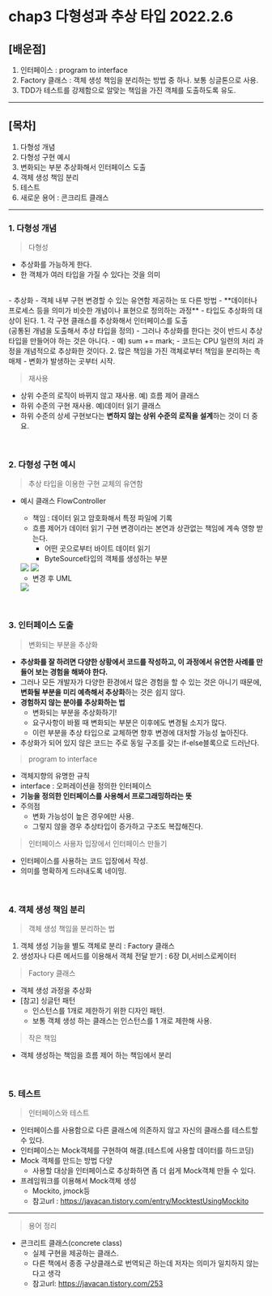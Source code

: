 # chap3 다형성과 추상 타입 2022.2.6


## [배운점]
1. 인터페이스 : program to interface
2. Factory 클래스 : 객체 생성 책임을 분리하는 방법 중 하나. 보통 싱글톤으로 사용. 
3. TDD가 테스트를 강제함으로 알맞는 책임을 가진 객체를 도출하도록 유도.
  

___
## [목차]
1. 다형성 개념
2. 다형성 구현 예시
3. 변화되는 부분 추상화해서 인터페이스 도출 
4. 객체 생성 책임 분리
5. 테스트 
6. 새로운 용어 : 콘크리트 클래스
___

### 1. 다형성 개념
> 다형성  
  - 추상화를 가능하게 한다.
  - 한 객체가 여러 타입을 가질 수 있다는 것을 의미       
  <br>
  - 추상화
    - 객체 내부 구현 변경할 수 있는 유연함 제공하는 또 다른 방법
    - **데이터나 프로세스 등을 의미가 비슷한 개념이나 표현으로 정의하는 과정**
    - 타입도 추상화의 대상이 된다.     
    1. 각 구현 클래스를 추상화해서 인터페이스를 도출<br>
        (공통된 개념을 도출해서 추상 타입을 정의)
      - 그러나 추상화를 한다는 것이 반드시 추상 타입을 만들어야 하는 것은 아니다.
        - 예)  sum += mark; 
        - 코드는 CPU 일련의 처리 과정을 개념적으로 추상화한 것이다. 
    2. 많은 책임을 가진 객체로부터 책임을 분리하는 촉매제
    - 변화가 발생하는 곳부터 시작.

> 재사용
  - 상위 수준의 로직이 바뀌지 않고 재사용. 예) 흐름 제어 클래스
  - 하위 수준의 구현 재사용. 예)데이터 읽기 클래스
  - 하위 수준의 상세 구현보다는 **변하지 않는 상위 수준의 로직을 설계**하는 것이 더 중요.
  
<br>

### 2. 다형성 구현 예시
> 추상 타입을 이용한 구현 교체의 유연함
  - 예시 클래스 FlowController 
    - 책임 : 데이터 읽고 암호화해서 특정 파일에 기록    
    - 흐름 제어가 데이터 읽기 구현 변경이라는 본연과 상관없는 책임에 계속 영향 받는다.
      - 어떤 곳으로부터 바이트 데이터 읽기
      - ByteSource타입의 객체를 생성하는 부분  
    <img src ="./리스트3-3sub.jpg">
    <img src ="./리스트3-3.jpg">
     
    - 변경 후 UML 
     <img src="./그림3-8.jpg">

<br>

### 3. 인터페이스 도출 

> 변화되는 부분을 추상화
  - **추상화를 잘 하려면 다양한 상황에서 코드를 작성하고, 이 과정에서 유연한 사례를 만들어 보는 경험을 해봐야 한다.**
  - 그러나 모든 개발자가 다양한 환경에서 많은 경험을 할 수 있는 것은 아니기 때문에, **변화될 부분을 미리 예측해서 추상화**하는 것은 쉽지 않다.
  - **경험하지 않는 분야를 추상화하는 법**
    - 변화되는 부분을 추상화하기!
    - 요구사항이 바뀔 때 변화되는 부분은 이후에도 변경될 소지가 많다.
    - 이런 부분을 추상 타입으로 교체하면 향후 변경에 대처할 가능성 높아진다.
  - 추상화가 되어 있지 않은 코드는 주로 동일 구조를 갖는 if-else블록으로 드러난다.

> program to interface 
  - 객체지향의 유명한 규칙
  - interface : 오퍼레이션을 정의한 인터페이스
  - **기능을 정의한 인터페이스를 사용해서 프로그래밍하라는 뜻**
  - 주의점
    - 변화 가능성이 높은 경우에만 사용. 
    - 그렇지 않을 경우 추상타입이 증가하고 구조도 복잡해진다.
> 인터페이스 사용자 입장에서 인터페이스 만들기
  - 인터페이스를 사용하는 코드 입장에서 작성.
  - 의미를 명확하게 드러내도록 네이밍.

<br>

### 4. 객체 생성 책임 분리
> 객체 생성 책임을 분리하는 법
  1.  객체 생성 기능을 별도 객체로 분리 : Factory 클래스 
  2.  생성자나 다른 메서드를 이용해서 객체 전달 받기 : 6장 DI,서비스로케이터 

> Factory 클래스
  - 객체 생성 과정을 추상화 
  - [참고] 싱글턴 패턴
    - 인스턴스를 1개로 제한하기 위한 디자인 패턴.
    - 보통 객체 생성 하는 클래스는 인스턴스를 1 개로 제한해 사용.
  
> 작은 책임
  - 객체 생성하는 책임을 흐름 제어 하는 책임에서 분리


<br>

### 5. 테스트
> 인터페이스와 테스트
  - 인터페이스를 사용함으로 다른 클래스에 의존하지 않고 자신의 클래스를 테스트할 수 있다.
  - 인터페이스는 Mock객체를 구현하여 해결.(테스트에 사용할 데이터를 하드코딩)
  - Mock 객체를 만드는 방법 다양
    - 사용할 대상을 인터페이스로 추상화하면 좀 더 쉽게 Mock객체 만들 수 있다. 
  - 프레임워크를 이용해서 Mock객체 생성 
    - Mockito, jmock등
    - 참고url : https://javacan.tistory.com/entry/MocktestUsingMockito

___
> 용어 정리
- 콘크리트 클래스(concrete class) 
  - 실제 구현을 제공하는 클래스. 
  - 다른 책에서 종종 구상클래스로 번역되곤 하는데 저자는 의미가 일치하지 않는다고 생각
  - 참고url: https://javacan.tistory.com/253